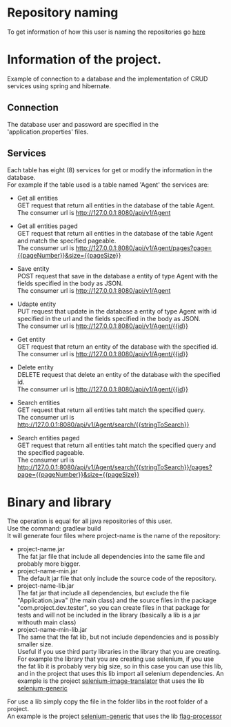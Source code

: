 # Repository naming
To get information of how this user is naming the repositories go [here](https://github.com/DysonParra#repository-naming)

# Information of the project.
Example of connection to a database and the implementation of CRUD services using spring and hibernate.  

## Connection  
The database user and password are specified in the 'application.properties' files.  

## Services  
Each table has eight (8) services for get or modify the information in the database.  
For example if the table used is a table named 'Agent' the services are:
- Get all entities  
  GET request that return all entities in the database of the table Agent.  
  The consumer url is http://127.0.0.1:8080/api/v1/Agent  
  
- Get all entities paged  
  GET request that return all entities in the database of the table Agent and match the specified pageable.  
  The consumer url is http://127.0.0.1:8080/api/v1/Agent/pages?page={{pageNumber}}&size={{pageSize}}  
  
- Save entity  
  POST request that save in the database a entity of type Agent with the fields specified in the body as JSON.  
  The consumer url is http://127.0.0.1:8080/api/v1/Agent  
  
- Udapte entity  
  PUT request that update in the database a entity of type Agent with id specified in the url and the fields specified in the body as JSON.   
  The consumer url is http://127.0.0.1:8080/api/v1/Agent/{{id}}  
  
- Get entity  
  GET request that return an entity of the database with the specified id.  
  The consumer url is http://127.0.0.1:8080/api/v1/Agent/{{id}}  
  
- Delete entity  
  DELETE request that delete an entity of the database with the specified id.  
  The consumer url is http://127.0.0.1:8080/api/v1/Agent/{{id}}    
  
- Search entities  
  GET request that return all entities taht match the specified query.  
  The consumer url is http://127.0.0.1:8080/api/v1/Agent/search/{{stringToSearch}}  
  
- Search entities paged  
  GET request that return all entities taht match the specified query and the specified pageable.    
  The consumer url is http://127.0.0.1:8080/api/v1/Agent/search/{{stringToSearch}}/pages?page={{pageNumber}}&size={{pageSize}}  

# Binary and library
The operation is equal for all java repositories of this user.  
Use the command: gradlew build  
It will generate four files where project-name is the name of the repository:
- project-name.jar  
  The fat jar file that include all dependencies into the same file and probably more bigger.
- project-name-min.jar  
  The default jar file that only include the source code of the repository.
- project-name-lib.jar  
  The fat jar that include all dependencies, but exclude the file "Application.java" (the main class) and the source files in the package "com.project.dev.tester", so you can create files in that package for tests and will not be included in the library (basically a lib is a jar withouth main class)
- project-name-min-lib.jar  
The same that the fat lib, but not include dependencies and is possibly smaller size.  
Useful if you use third party libraries in the library that you are creating. For example the library that you are creating use selenium, if you use the fat lib it is probably very big size, so in this case you can use this lib, and in the project that uses this lib import all selenium dependencies.
An example is the project [selenium-image-translator](https://github.com/DysonParra/selenium-image-translator-java) that uses the lib [selenium-generic](https://github.com/DysonParra/selenium-generic-java)  

For use a lib simply copy the file in the folder libs in the root folder of a project.  
An example is the project [selenium-generic](https://github.com/DysonParra/selenium-generic-java) that uses the lib [flag-processor](https://github.com/DysonParra/flag-processor-java)  

